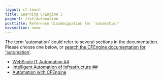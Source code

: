 ```yaml
---
layout: cf-learn
title: Learning CFEngine 3
pageurl: /ref/automation
posttitle: Reference disambiguation for 'automation'
navsection: none
---
```


The term 'automation' could refer to several sections in the documentation. Please choose one below, or
[search the CFEngine documentation for 'automation'](http://cfengine.com/docs/latest/search.html?q=automation).

- [WebScale IT Automation \#\#](http://cfengine.com/docs/latest/enterprise-cfengine-guide.html#webscale-it-automation-##)
- [Intelligent Automation of Infrastructure \#\#](http://cfengine.com/docs/latest/enterprise-cfengine-guide.html#intelligent-automation-of-infrastructure-##)
- [Automation with CFEngine](http://cfengine.com/docs/latest/guide-introduction-architecture-design.html#automation-with-cfengine)
